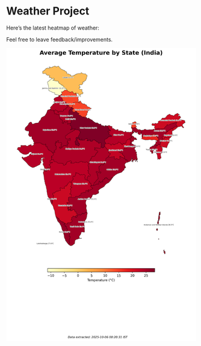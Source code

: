 # Weather Project

Here’s the latest heatmap of weather:

Feel free to leave feedback/improvements.

![India Heatmap](docs/assets/india_heatmap.png?v=E2BDF9)
